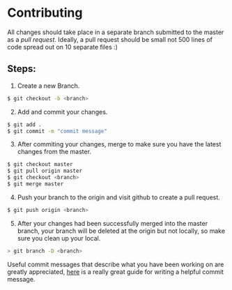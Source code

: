 # Contributing

All changes should take place in a separate branch submitted to the master as a _pull request_. Ideally, a pull request should be small not 500 lines of code spread out on 10 separate files :)

## Steps:

1. Create a new Branch.

```sh
$ git checkout -b <branch>
```

2. Add and commit your changes.
```sh
$ git add .
$ git commit -m "commit message"
```
3. After commiting your changes, merge to make sure you have the latest changes from the master.

```bash
$ git checkout master
$ git pull origin master
$ git checkout <branch>
$ git merge master
```

4. Push your branch to the origin and visit github to create a pull request.
```sh
$ git push origin <branch>
```

5. After your changes had been successfully merged into the master branch, your branch will be deleted at the origin but not locally, so make sure you clean up your local.

```sh
> git branch -D <branch>
```

Useful commit messages that describe what you have been working on are greatly appreciated, [here](https://www.conventionalcommits.org/en/v1.0.0/#summary) is a really great guide for writing a helpful commit message.
